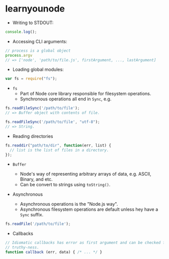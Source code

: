 # learnyounode

- Writing to STDOUT:
```javascript
console.log();
```

- Accessing CLI arguments:
```javascript
// process is a global object
process.argv
// => ['node', 'path/to/file.js', firstArgument, ..., lastArgument]
```

- Loading global modules:
```javascript
var fs = require("fs");
```

- `fs`
  - Part of Node core library responsible for filesystem operations.
  - Synchronous operations all end in `Sync`, e.g.
```javascript
fs.readFileSync('/path/to/file');
// => Buffer object with contents of file.

fs.readFileSync('/path/to/file', "utf-8");
// => String.
```
  - Reading directories
```javascript
fs.readdir("path/to/dir", function(err, list) {
  // list is the list of files in a directory.
});
```

- `Buffer`
  - Node's way of representing arbitrary arrays of data, e.g. ASCII, Binary,
    and etc.
  - Can be convert to strings using `toString()`.

- Asynchronous
  - Asynchronous operations is the "Node.js way".
  - Asynchronous filesystem operations are default unless hey have a `Sync`
    suffix.
```javascript
fs.readFile('/path/to/file');
```
  - Callbacks
```javascript
// Idiomatic callbacks has error as first argument and can be checked for
// truthy-ness.
function callback (err, data) { /* ... */ }
```
